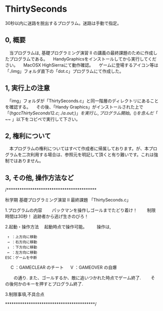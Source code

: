 # ThirtySeconds
30秒以内に迷路を脱出するプログラム。迷路は手動で指定。

## 0, 概要
　当プログラムは, 基礎プログラミング演習 II の講義の最終課題のために作成したプログラムである。
　HandyGraphicsをインストールしてから実行してください。
　MacOSX HighSierraにて動作確認。
　ゲームに登場するアイコン等は「./img」フォルダ直下の「dot.c」プログラムにて作成した。

## 1, 実行上の注意
　「img」フォルダが「ThirtySeconds.c」と同一階層のディレクトリにあることを確認する。
　その後、「Handy Graphics」がインストールされた上で
「$(hgcc ThirtySeconds12.c; ./a.out;)」
　を実行し, プログラム開始。()を含んだ 「$ ~~ 」以下をコピペで実行して下さい。

## 2, 権利について
　本プログラムの権利についてはすべて作成者に帰属しております。が、本プログラムを二次利用する場合は、参照元を明記して頂くと有り難いです。これは強制ではありません。

## 3, その他, 操作方法など
/******************************************

  秋学期 基礎プログラミング演習 II 最終課題
  「ThirtySeconds.c」

  1.プログラムの内容
　　パックマンを操作しゴールまでたどり着け！
　　制限時間は30秒！ 追跡者から逃げ生きのびろ！

  2.起動・操作方法
  　起動時点で操作可能。
　　操作は,

  	 ↑ ：上方向に移動
  	 → ：右方向に移動
  	 ↓ ：下方向に移動
  	 ← ：左方向に移動
  	ESC：ゲームを中断
　	 C ：GAMECLEAR のチート
　	 V ：GAMEOVER  の自爆

　　の通り.
   また、ゴールするか、敵に追いつかれた時点でゲーム終了. 
　　その後何かのキーを押すとプログラム終了.

  3.制限事項,不具合点


 ******************************************/